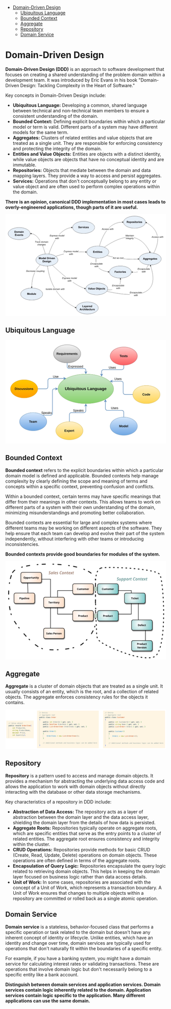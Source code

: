 * [Domain-Driven Design](#domain-driven-design)
  * [Ubiquitous Language](#ubiquitous-language)
  * [Bounded Context](#bounded-context)
  * [Aggregate](#aggregate)
  * [Repository](#repository)
  * [Domain Service](#domain-service)

# Domain-Driven Design

__Domain-Driven Design (DDD)__ is an approach to software development that focuses on creating a shared understanding of the problem domain within a development team. It was introduced by Eric Evans in his book "Domain-Driven Design: Tackling Complexity in the Heart of Software."

Key concepts in Domain-Driven Design include:

* __Ubiquitous Language:__ Developing a common, shared language between technical and non-technical team members to ensure a consistent understanding of the domain.
* __Bounded Context:__ Defining explicit boundaries within which a particular model or term is valid. Different parts of a system may have different models for the same term.
* __Aggregates:__ Clusters of related entities and value objects that are treated as a single unit. They are responsible for enforcing consistency and protecting the integrity of the domain.
* __Entities and Value Objects:__ Entities are objects with a distinct identity, while value objects are objects that have no conceptual identity and are immutable.
* __Repositories:__ Objects that mediate between the domain and data mapping layers. They provide a way to access and persist aggregates.
* __Services:__ Operations that don't conceptually belong to any entity or value object and are often used to perform complex operations within the domain.

__There is an opinion, canonical DDD implementation in most cases leads to overly-engineered applications, though parts of it are useful.__

![DDD Mind Map](_images/ddd-mind-map.png)

## Ubiquitous Language

![Ubiquitous Language Mind Map](_images/ubiquitous-language-mind-map.png)

## Bounded Context

__Bounded context__ refers to the explicit boundaries within which a particular domain model is defined and applicable. Bounded contexts help manage complexity by clearly defining the scope and meaning of terms and concepts within a specific context, preventing confusion and conflicts.

Within a bounded context, certain terms may have specific meanings that differ from their meanings in
other contexts. This allows teams to work on different parts of a system with their own understanding of the domain, minimizing misunderstandings and promoting better collaboration.

Bounded contexts are essential for large and complex systems where different teams may be working
on different aspects of the software. They help ensure that each team can develop and evolve their part of the system independently, without interfering with other teams or introducing inconsistencies.

__Bounded contexts provide good boundaries for modules of the system.__

![Bounded Context Example](_images/bounded-context-example.png)

## Aggregate

__Aggregate__ is a cluster of domain objects that are treated as a single unit. It usually consists of an entity, which is the root, and a collection of related objects. The aggregate enforces consistency rules for the objects it contains.

![Aggregate Examples](_images/aggregate-examples.png)

## Repository

__Repository__ is a pattern used to access and manage domain objects. It provides a mechanism for abstracting the underlying data access code and allows the application to work with domain objects without directly interacting with the database or other data storage mechanisms.

Key characteristics of a repository in DDD include:

* __Abstraction of Data Access:__ The repository acts as a layer of abstraction between the domain layer and the data access layer, shielding the domain layer from the details of how data is persisted.
* __Aggregate Roots:__ Repositories typically operate on aggregate roots, which are specific entities that serve as the entry points to a cluster of related entities. The aggregate root ensures consistency and integrity within the cluster.
* __CRUD Operations:__ Repositories provide methods for basic CRUD (Create, Read, Update, Delete) operations on domain objects. These operations are often defined in terms of the aggregate roots.
* __Encapsulation of Query Logic:__ Repositories encapsulate the query logic related to retrieving domain objects. This helps in keeping the domain layer focused on business logic rather than data access details.
* __Unit of Work:__ In some cases, repositories are associated with the concept of a Unit of Work, which represents a transaction boundary. A Unit of Work ensures that changes to multiple objects within a repository are committed or rolled back as a single atomic operation.

## Domain Service

__Domain service__ is a stateless, behavior-focused class that performs a specific operation or task related to the domain but doesn't have any inherent concept of identity or lifecycle. Unlike entities, which have an identity and change over time, domain services are typically used for operations that don't naturally fit within the boundaries of a specific entity.

For example, if you have a banking system, you might have a domain service for calculating interest rates or validating transactions. These are operations that involve domain logic but don't necessarily belong to a specific entity like a bank account.

__Distinguish between domain services and application services. Domain services contain logic inherently related to the domain. Application services contain logic specific to the application. Many different applications can use the same domain.__
